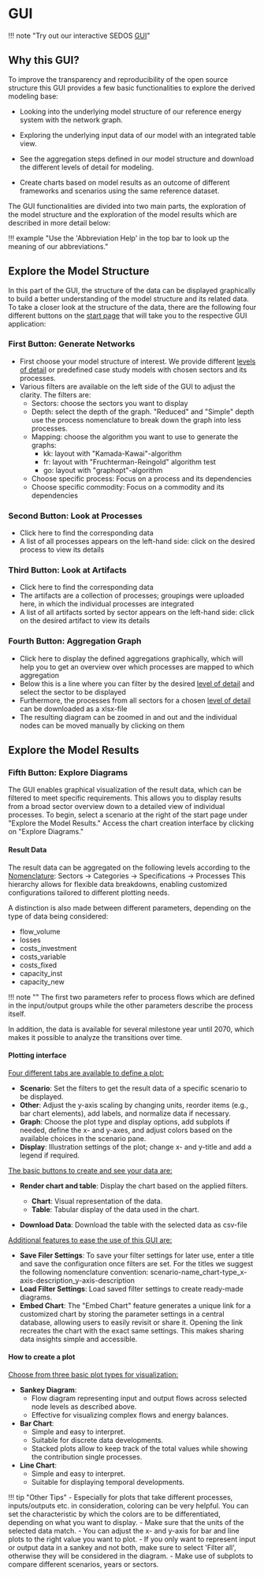 # GUI
!!! note "Try out our interactive SEDOS [GUI](https://sedos.apps.rl-institut.de/)"

## Why this GUI?
To improve the transparency and reproducibility of the open source structure this GUI provides a few basic functionalities to explore the derived modeling base:

- Looking into the underlying model structure of our reference energy system with the network graph.

- Exploring the underlying input data of our model with an integrated table view.

- See the aggregation steps defined in our model structure and download the different levels of detail for modeling.

- Create charts based on model results as an outcome of different frameworks and scenarios using the same reference dataset.

The GUI functionalities are divided into two main parts, the exploration of the model structure and the exploration of the model results which are described in more detail below:

!!! example "Use the 'Abbreviation Help' in the top bar to look up the meaning of our abbreviations."


## Explore the Model Structure

In this part of the GUI, the structure of the data can be displayed graphically to build a better understanding of the model structure and its related data.
To take a closer look at the structure of the data, there are the following four different buttons on the [start page](https://sedos.apps.rl-institut.de/) that will take you to the respective GUI application:

### First Button: Generate Networks 
- First choose your model structure of interest. We provide different [levels of detail](../structure/lods.md) or predefined case study models with chosen sectors and its processes.
- Various filters are available on the left side of the GUI to adjust the clarity. The filters are:
    - Sectors: choose the sectors you want to display 
    - Depth: select the depth of the graph. "Reduced" and "Simple" depth use the process nomenclature to break down the graph into less processes.
    - Mapping: choose the algorithm you want to use to generate the graphs: 
        - kk: layout with  "Kamada-Kawai"-algorithm
        - fr: layout with "Fruchterman-Reingold" algorithm test
        - go: layout with "graphopt"-algorithm 
    - Choose specific process: Focus on a process and its dependencies
    - Choose specific commodity: Focus on a commodity and its dependencies

### Second Button: Look at Processes

- Click here to find the corresponding data
- A list of all processes appears on the left-hand side: click on the desired process to view its details

### Third Button: Look at Artifacts  

- Click here to find the corresponding data
- The artifacts are a collection of processes; groupings were uploaded here, in which the individual processes are integrated
- A list of all artifacts sorted by sector appears on the left-hand side: click on the desired artifact to view its details

### Fourth Button: Aggregation Graph 

- Click here to display the defined aggregations graphically, which will help you to get an overview over which processes are mapped to which aggregation
- Below this is a line where you can filter by the desired [level of detail](../structure/lods.md) and select the sector to be displayed
- Furthermore, the processes from all sectors for a chosen [level of detail](../structure/lods.md) can be downloaded as a xlsx-file
- The resulting diagram can be zoomed in and out and the individual nodes can be moved manually by clicking on them

## Explore the Model Results

### Fifth Button: Explore Diagrams 

The GUI enables graphical visualization of the result data, which can be filtered to meet specific requirements.
This allows you to display results from a broad sector overview down to a detailed view of individual processes.
To begin, select a scenario at the right of the start page under "Explore the Model Results." Access the chart creation interface by clicking on "Explore Diagrams."

#### Result Data

The result data can be aggregated on the following levels according to the [Nomenclature](../data/nomenclature.md):
Sectors &rarr; Categories &rarr; Specifications &rarr; Processes
This hierarchy allows for flexible data breakdowns, enabling customized configurations tailored to different plotting needs.

A distinction is also made between different parameters, depending on the type of data being considered:

- flow_volume
- losses
- costs_investment
- costs_variable
- costs_fixed
- capacity_inst
- capacity_new

!!! note ""
    The first two parameters refer to process flows which are defined in the input/output groups while the other parameters describe the process itself.

In addition, the data is available for several milestone year until 2070, which makes it possible to analyze the transitions over time.

#### Plotting interface

<ins>Four different tabs are available to define a plot:</ins>

* **Scenario**: Set the filters to get the result data of a specific scenario to be displayed.
* **Other**: Adjust the y-axis scaling by changing units, reorder items (e.g., bar chart elements), add labels, and normalize data if necessary.
* **Graph**: Choose the plot type and display options, add subplots if needed, define the x- and y-axes, and adjust colors based on the available choices in the scenario pane.
* **Display**: Illustration settings of the plot; change x- and y-title and add a legend if required.

<ins>The basic buttons to create and see your data are:</ins>

* **Render chart and table**: Display the chart based on the applied filters.
    * **Chart**: Visual representation of the data.
    * **Table**: Tabular display of the data used in the chart.

* **Download Data**: Download the table with the selected data as csv-file

<ins>Additional features to ease the use of this GUI are:</ins>

* **Save Filer Settings**: To save your filter settings for later use, enter a title and save the configuration once filters are set.
For the titles we suggest the following nomenclature convention: scenario-name_chart-type_x-axis-description_y-axis-description
* **Load Filter Settings**: Load saved filter settings to create ready-made diagrams.
* **Embed Chart**: The "Embed Chart" feature generates a unique link for a customized chart by storing the parameter settings in a central database, allowing users to easily revisit or share it. 
Opening the link recreates the chart with the exact same settings. This makes sharing data insights simple and accessible. 


#### How to create a plot

<ins>Choose from three basic plot types for visualization:</ins>

* **Sankey Diagram**:
    - Flow diagram representing input and output flows across selected node levels as described above.
    - Effective for visualizing complex flows and energy balances.
* **Bar Chart**: 
    - Simple and easy to interpret.
    - Suitable for discrete data developments.
    - Stacked plots allow to keep track of the total values while showing the contribution single processes.
* **Line Chart**:
    - Simple and easy to interpret.
    - Suitable for displaying temporal developments.


!!! tip "Other Tips"
      - Especially for plots that take different processes, inputs/outputs etc. in consideration, coloring can be very helpful. 
        You can set the characteristic by which the colors are to be differentiated, depending on what you want to display.
      - Make sure that the units of the selected data match.
      - You can adjust the x- and y-axis for bar and line plots to the right value you want to plot.
      - If you only want to represent input or output data in a sankey and not both, make sure to select 'Filter all', otherwise they will be considered in the diagram.
      - Make use of subplots to compare different scenarios, years or sectors.






